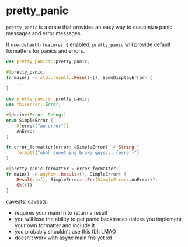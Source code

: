 # pretty_panic

`pretty_panic` is a crate that provides an easy way to customize panic messages and error messages.

If `use-default-features` is enabled, `pretty_panic` will provide default formatters for panics and errors.

```rust
use pretty_panics::pretty_panic;

#[pretty_panic]
fn main() -> std::result::Result<(), SomeDisplayError> {
    ...
}
```

```rust
use pretty_panics::pretty_panic;
use thiserror::Error;

#[derive(Error, Debug)]
enum SimpleError {
    #[error("an error")]
    AnError
}

fn error_formatter(error: &SimpleError) -> String {
    format!("uhhh something broke guys... {error}")
}

#[pretty_panic(formatter = error_formatter)]
fn main() -> anyhow::Result<(), SimpleError> {
    Result::<(), SimpleError>::Err(SimpleError::AnError)?;
    Ok(())
}
```

caveats:
caveats:

- requires your main fn to return a result
- you will lose the ability to get panic backtraces unless you implement your own formatter and include it
- you probably shouldn't use this tbh LMAO
- doesn't work with async main fns yet xd
